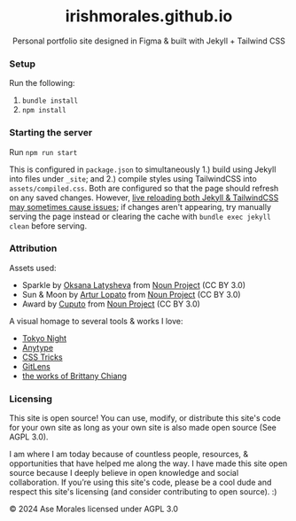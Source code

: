 <h1 align="center">irishmorales.github.io</h1>
<p align="center">Personal portfolio site designed in Figma & built with Jekyll + Tailwind CSS</p>

### Setup

Run the following:

1. `bundle install`
2. `npm install`

### Starting the server

Run `npm run start`

This is configured in `package.json` to simultaneously 1.) build using Jekyll into files under `_site`; and 2.) compile styles using TailwindCSS into `assets/compiled.css`. Both are configured so that the page should refresh on any saved changes. However, [live reloading both Jekyll & TailwindCSS may sometimes cause issues](https://github.com/tailwindlabs/tailwindcss/discussions/8470); if changes aren't appearing, try manually serving the page instead or clearing the cache with `bundle exec jekyll clean` before serving.

### Attribution

Assets used:
- Sparkle by <a href="https://thenounproject.com/creator/latyshevaoksana/" target="_blank">Oksana Latysheva</a> from <a href="https://thenounproject.com/browse/icons/term/sparkle/" target="_blank">Noun Project</a> (CC BY 3.0)
- Sun & Moon by <a href="https://thenounproject.com/creator/lopato/" target="_blank">Artur Lopato</a> from <a href="https://thenounproject.com/browse/icons/term/sun/" target="_blank">Noun Project</a> (CC BY 3.0)
- Award by <a href="https://thenounproject.com/creator/imron46/" target="_blank">Cuputo</a> from <a href="https://thenounproject.com/browse/icons/term/award/" target="_blank">Noun Project</a> (CC BY 3.0)

A visual homage to several tools & works I love:
- <a href="https://marketplace.visualstudio.com/items?itemName=enkia.tokyo-night" target="_blank">Tokyo Night</a>
- <a href="https://anytype.io/" target="_blank">Anytype</a>
- <a href="https://css-tricks.com/" target="_blank">CSS Tricks</a>
- <a href="https://www.gitkraken.com/gitlens" target="_blank">GitLens</a>
- <a href="https://brittanychiang.com/" target="_blank">the works of Brittany Chiang</a>

### Licensing

This site is open source! You can use, modify, or distribute this site's code for your own site as long as your own site is also made open source (See AGPL 3.0).
  
I am where I am today because of countless people, resources, & opportunities that have helped me along the way. I have made this site open source because I deeply believe in open knowledge and social collaboration. If you’re using this site's code, please be a cool dude and respect this site's licensing (and consider contributing to open source). :)

© 2024 Ase Morales licensed under AGPL 3.0
